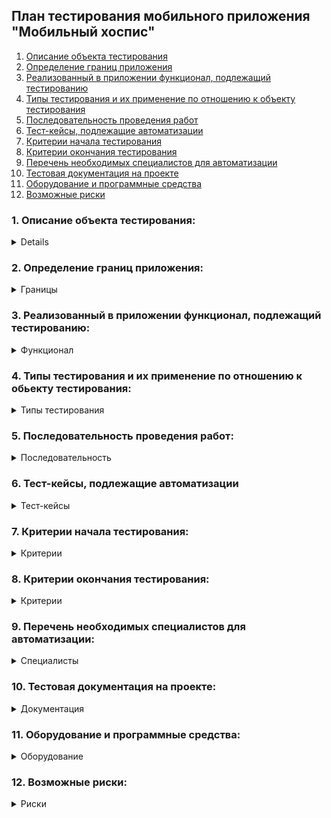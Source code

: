 ## **<a id="title12">План тестирования мобильного приложения "Мобильный хоспис"</a>**

1. <a href="#title0">Описание объекта тестирования</a>
2. <a href="#title1">Определение границ приложения</a>
3. <a href="#title2">Реализованный в приложении функционал, подлежащий тестированию</a>
4. <a href="#title3">Типы тестирования и их применение по отношению к объекту тестирования</a>
5. <a href="#title4">Последовательность проведения работ</a>
6. <a href="#title5">Тест-кейсы, подлежащие автоматизации</a>
7. <a href="#title6">Критерии начала тестирования</a>
8. <a href="#title7">Критерии окончания тестирования</a>
9. <a href="#title8">Перечень необходимых специалистов для автоматизации</a>
10. <a href="#title9">Тестовая документация на проекте</a>
11. <a href="#title10">Оборудование и программные средства</a>
12. <a href="#title11">Возможные риски</a>

### **1.<a id="title0"> Описание объекта тестирования:</a>**

<details>

Название приложения - "Мобильный хоспис".
Данное приложение дает функционал по работе с новостями хосписа и включает в себя:

-   Информацию о новостях и функционал для работы с ними;
-   Тематические цитаты;
-   Информацию о приложении.

</details>

### **2. <a id="title1"> Определение границ приложения:</a>**

<details><summary>Границы</summary>

1. Страница загрузки Splashscreen с картинкой, текстом и индикатором загрузки;
2. Страница Авторизации с полями ввода логна и пароля и копкой Войти
3. Стартовая страница с раскрытой вкладкой новости, включающей в себя:

    1. Заголовок «Новости»;
    2. Кнопка сворачивания/разворачивания последних новостей;
    3. Кнопку Все новости, при нажатии переходим на страницу новостей;
    4. Несколько последних новостей в форме разворачивающихся окон(Иконка, соответствующая категории новости, Название категории новости,
       дата пуликации, кнопка развертывания описания новости - при нажатии открывается содержимое описания новости )
    5. AppBar с кнопками управления стартовой страницей:
        - Копка Главное меню, с возможностью перехода на страницы: - Новости; - О приложении;
        - Кнопка цитаты
        - кнопка выйти

4. Страница Новости, на котоую можно попасть нажав кноку "Все новости" или нажав кнопу "Новости" в Меню AppBar:

    1. Кнопка сортировки новостей;
    2. Кнопка Фильтрации новостей, открывающая страницу Фильтрации, влючающую в себя:
        - Поле выбора категрии, по которой будет осуществляться фильтрация;
        - Поле выбора Даты начала, по которой будет осуществляться фильтрация;
        - Поле выбора Даты окончания, по которой будет осуществляться фильтрация;
        - Кнопка Фильровать, при нажати осуществитсяфильтрация по выбранным параметрам;
        - Кнопка Отмена Фильтрации, при нажатии на которую происходит вовзврат на страницу Новости;
    3. Кнопка Созания и редактирования Новостей, при нажатии происходит переход на Панель управления,
        - Рабочее поле с перечнем Новостей, с содержимым:
            - Иконка, символизируюая катеорию новости;
            - Название новости;
            - Дата публикации новости;
            - Дата создания новости;
            - Автор новости;
            - Кнопка разворачивания описания новости;
            - Описание новости;
            - Статус новости;
            - Кнопка удаления новости, при нажатии на которую появляется всплывающее сообщение с подтверждением действия;
            - Кнопка редактирования новости, нажатие на которую открывает страницу Редактирование новости:
                - Поле выбора Категории новости для редактирования;
                - Поле выбора Названия новости для редактирования;
                - Поле выбора Даты публикации новости для редактирования;
                - Поле выбора Времени публикации новости для редактирования;
                - Поле выбора Описания новости для редактирования;
                - Переключатель статуса новости активна/неактивна;
                - Кнопка Сохранить отредактированную новость;
                - Кнопка Отмена Сохранения отредактированной новости, при нажатии на которую, появляется предупреждение о потере данных;
        - Кнопка Фильтрации новостей на Панели Управления, при нажатии переводит на страницу Фильтровать новости, которое содержит:
            - Поле выбора категории для фильтрации;
            - Поле выбора Даты начала, по которой будет осуществляться фильтрация;
            - Поле выбора Даты окончания, по которой будет осуществляться фильтрация;
            - Чек-бокс Активна;
            - Чек-бокс Не активна;
            - Кнопка Фильтровать, при нажатии осуществится фильтрация по выбранным параметрам;
            - Кнопка Отмена Фильтрации, при нажатии на которую происходит вовзврат на страницу Панель Управления;
        - Кнопка Создания новости на Панели Управления, при нажатии переводит на страницу Создания новости, которое содержит:
            - Поле выбора категории для фильтрации;
            - Поле ввода Заголовка создаваемой новости;
            - Поле ввода Даты публикации новости;
            - Поле ввода Времени публикации новости;
            - Поле ввода Описания создаваемой новости;
            - Переключатель статуса новости активна/неактивна;
            - Кнопка Сохранить;
            - Кнопка Отмена Сохранения, при нажатии на которую происходит вовзврат на страницу Панель Управления;

5. Страница Цитаты, включающая в себя:
    - Заголовок;
    - Перечень Цитат, с заголовком и описанием;
6. Страница О приложении, включает в себя: - Версия приложения; - Ссылка на страницу для ознакомления с Политикой конфиденциальности; - Ссылка на страницу для ознакомления с Пользовательским соглашением; - Информацию о разработчике;

 </details>

### **3. <a id="title2"> Реализованный в приложении функционал, подлежащий тестированию:</a>**

<details><summary>Функционал</summary>

1. Функционал авторизации:
    - Вход в аккаунт приложения через ввод пароля и логина;
    - Выход из аккаунта приложения;
2. Новостной функционал:
    - Добавление новости;
    - Удаление новости;
    - Редактирование новости;
    - Сортировка новостей по дате и времени добавления;
    - Фильтрация новостей по категориям и дате публикации;
3. Функционал цитат: возможность перехода на страницу цитат и их просмотра;
4. Функционал «О приложении»: Переход на страницу о приложении с информацией о:
    - Политике конфиденциальности с ссылкой для перехода на соответствующую страницу;
    - Пользовательском соглашении со ссылкой для перехода на соответствующую страницу;

</details>

### **4. <a id="title3"> Типы тестирования и их применение по отношению к обьекту тестирования:</a>**

<details><summary>Типы тестирования</summary>

1.  Исследовательское тестирование:

    -   Изучение приложения и его функционала;
    -   Навигация по приложению;

2.  Юзабилити тестирование:

    -   Доступность – учитывая специфику приложения – продукт должен быть доступен, понятен и удобен людям с ограниченными возможностями, пожилым людям;
    -   Легкость восприятия – все части интерфейса должны быть понятны и иметь альтернативные варианты;
    -   Скорость и производительность – контент загружается быстро и равномерно;
    -   Понятный интерфейс – контент удобочитаем (смотрибельные шрифты, удобовоспринимаемые цвета и их сочетания, корректные заголовки, нет орфографических ошибок), интуитивно понятная логистика, понятные, смотрибельные иконки, понятно их предназначение;
    -   Удобная навигация – простая, легкая, интуитивно понятная;
    -   Плавность – приложение работает плавно, не дергается, не зависает;
    -   Неактивные элементы отображаются серым;
    -   Поддерживаются основные жесты при работе с сенсорным экраном (swipe, назад, и тд);

3.  Функциональное тестирование:

    -   Установка/удаление приложения;
    -   Запуск приложения;
    -   Тестирование процесса регистрации/авторизации;
    -   Тестирование функций, специфичных для приложения (добавление/удаление рецензирование новостей, фильтрация, порядок воспроизведения, навигация между разделами);
    -   Валидация обязательных полей;
    -   Переход по ссылкам во внешние источники;
    -   Сворачивание/разворачивание приложения;
    -   Ориентация экрана альбомная/книжная;
    -   Темная/светлая темы;
    -   Работа приложения в фоне;
    -   Разные типы подключений (сотовая связь/Wi-Fi);
    -   Работа приложения при с слабом сигнале/отсутствии связи;

4.  Тестирование совместимости:

    -   Тестирование прерываний (звонок/смс/push/будильник и тд);
    -   Кроссплатформенное тестирование:
    -   Тестирование на различных устройствах (различные размеры экрана, разрешение, производительность);

5.  Нагрузочное тестирование:

    -   Может ли приложение обработать ожидаемое максимальное количество добавления новостей;

6.  Тестирование безопасности:

    -   Недостаточная авторизация;
    -   Валидация полей;

7.  Тестирование локализации:

-   Как поведет себя приложение при смене языковых установок, подмене геолокации;

    </details>

### **5. <a id="title4"> Последовательность проведения работ:</a>**

<details><summary>Последовательность</summary>

1. Подготовка: получение доступа к приложению, ознакомление с ТЗ – 1 день;
2. Ручное тестирование: последовательное выполнение всех необходимых типов тестирования, результатом которых является составление чек-листа и тест-кейса – 6 дней:
3. Автоматическое тестирование: настройка проекта перед написанием UI-тестов, написание UI-тестов. – 14 дней;
4. Анализ результатов: составление отчета – 7 дней;

</details>

### **6. <a id="title5"> Тест-кейсы, подлежащие автоматизации</a>**

<details><summary>Тест-кейсы</summary>

1. Авторизация в приложении с валидными данными
2. Авторизация в приложении с невалидными данными
    - Попытка авторизации незарегистрированного пользователя
    - Авторизация с валидным логином и невалидным паролем
    - Авторизация с невалидным логином и валидным паролем
    - Валидация поля Логин: ввод символьных значений
    - Валидация поля Логин: ввод численных значений
    - Валидация поля Логин: ввод пустой строки
    - Валидация поля Логин: ввод заглавных символов
    - Валидация поля Пароль: ввод символьных значений
    - Валидация поля Пароль: ввод численных значений
    - Валидация поля Пароль: ввод пустой строки
    - Валидация поля Пароль: ввод заглавных символов
    - Авторизация с пустыми полями
3. Выход из приложения
4. Навигация по приложению:
    - Переход с главной страницы на страницу Новости кнопкой Все новости
    - Переход с главной страницы на страницу Новости кнопкой Новости в Меню
    - Переход с главной страницы на страницу Цитаты
    - Переход с главной страницы на страницу О приложении кнопкой Новости в Меню
    - Переход со страницы Новости на страницу Цитаты
    - Переход со страницы Новости на страницу О приложении кнопкой Новости в Меню
    - Переход со страницы Новости на страницу Главная кнопкой Главная в Меню
    - Переход со страницы Новости на страницу Панель управления
    - Переход со страницы Цитаты на страницу Новости кнопкой Новости в AppBar
    - Переход со страницы Цитаты на страницу Главная кнопкой Новости в AppBar
    - Переход со страницы Цитаты на страницу О приложении кнопкой Новости в AppBar
    - Переход со страницы ЦО приложении на предыдущую страницу кнопкой Назад в AppBar
5. Создание новости
    - создание новости со всеми валидными значениями
    - создание новости с несуществующей категорией
    - создание новости с прошедшей датой публикации
    - создание новости с невалидыми значениями в поле категория
    - создание новости с невалидыми значениями в поле заголовок
    - создание новости с невалидыми значениями в поле описание
6. Редактирование новости:
    - изменение категории новости
    - изменение заголовка новости
    - изменение даты публикации новости
    - изменение описания новости
    - изменение статуса новости
    - изменение категории новости на несуществующую
7. Удаление новости
8. Фильтрация новостей на странице Панель Управления:
    - фильтрация новостей по определенной категории
    - фильтрация новостей по несуществующей категории
    - фильтрация новостей по дате публикации
    - фильтрация новостей по статусу активна/неактивна
9. Фильтрация новостей на странице Новости:
    - фильтрация новостей по определенной категории
    - фильтрация новостей по несуществующей категории
    - фильтрация новостей по дате публикации
10. Переход по внешним ссылкам
11. Своричивание/разворачивание описания цитат на странице Цитаты

</details>

### **7. <a id="title6"> Критерии начала тестирования:</a>**

<details><summary>Критерии</summary>

1. Ручное тестирование – с момента получения доступа к тестируемому приложению;
2. Автоматизированное тестирование – по завершению ручного тестирования, готовности тестового стенда;

</details>

### **8. <a id="title7"> Критерии окончания тестирования:</a>**

<details><summary>Критерии</summary>

1. Полное покрытие чек-листа, составлены отчеты и рекомендации;

</details>

### **9. <a id="title8"> Перечень необходимых специалистов для автоматизации:</a>**

<details><summary>Специалисты</summary>

1. Тестировщик, отвечающий за Тестирование безопасности, нагрузочное тестирование, тестирование совместимости, юзабилити-тестирование;
2. Тестировщик, отвечающий за функциональное тестирование;

</details>

### **10. <a id="title9"> Тестовая документация на проекте:</a>**

<details><summary>Документация</summary>

1. <a href="#title12">План тестирования</a>
2. [Чек-лист](https://docs.google.com/spreadsheets/d/1d9UrjCjYbvV9-HiARtYBEjRbqkfcdsxH/edit?gid=1925572506#gid=1925572506)
3. [Тест-кейсы](https://docs.google.com/spreadsheets/d/1r4ZZs8SwhNFJTdhG0v3x4JviyeYnAbFY/edit?gid=1191533890#gid=1191533890)
4. Отчет о проведении автоматизированного тестирования
5. Результаты тестирования
6. Баг-репорты
7. Анализ результатов тестирования и рекомендации

</details>

### **11. <a id="title10"> Оборудование и программные средства:</a>**

<details><summary>Оборудование</summary>

1. Физическое устройство Смартфон realme 11 pro+;
2. Эмулятор Android API 29;
3. Язык написания автотрестов Java11;
4. Интегрированная среда разработки (IDE) для работы с платформой Android Android Studio;
5. Espresso Testing Framework - тестовый фреймворк, позволяет выполнять сложные тесты пользовательского интерфейса на реальном устройстве или эмуляторе;
6. Allure Framework - фреймворк от Яндекса для создания простых и понятных отчётов автотестов;
7. ПК;
8. Процессор Intel(R) Core (TM) i7-2670QM CPU @ 2.20GHz 2.20 GHz;
9. Windows10;

</details>

### **12. <a id="title11"> Возможные риски:</a>**

<details><summary>Риски</summary>

1. Технические риски (сложные архитектурные решения, сложности при сборе тестового стенда, сложности при написании кода); вероятность - высокая;
2. Организационные риски (недостаток времени), вероятность - средняя;
3. Риски, связанные с качеством (недостаточное покрытие тестами), вероятность - средняя;

</details>
